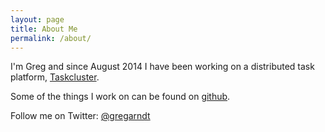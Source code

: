 ```yaml
---
layout: page
title: About Me
permalink: /about/
---
```


I'm Greg and since August 2014 I have been working on a distributed task platform,
[Taskcluster](http://docs.taskcluster.net).

Some of the things I work on can be found on [github](http://github.com/gregarndt).

Follow me on Twitter: [@gregarndt](http://twitter.com/gregarndt)
